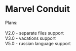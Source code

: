 # Marvel Conduit

Plans:\
\
V2.0 - separate files support\
V3.0 - vacations support\
V5.0 - russian language support
